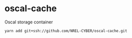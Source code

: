 # oscal-cache
 Oscal storage container
 
    yarn add git+ssh://github.com/NREL-CYBER/oscal-cache.git
